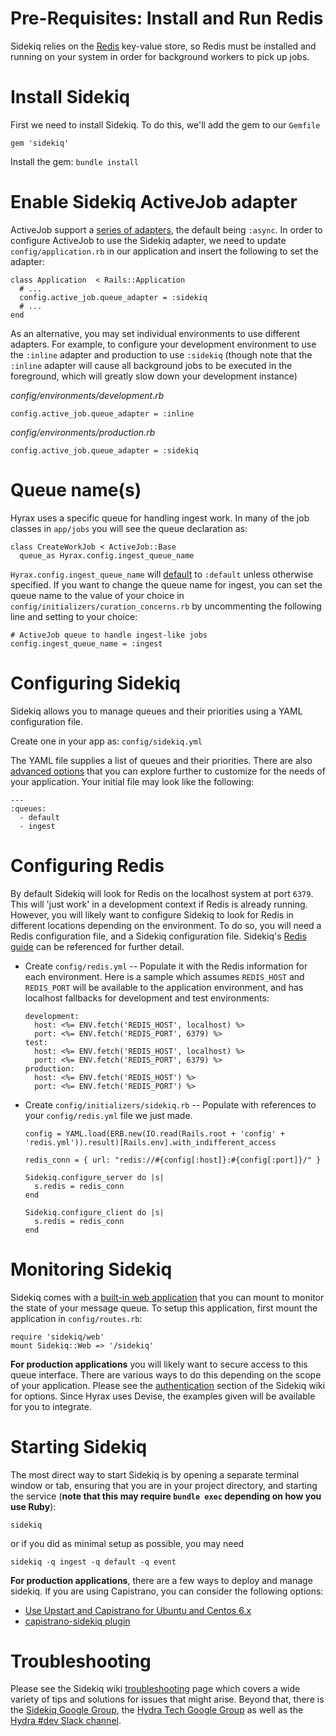 # Pre-Requisites: Install and Run Redis
Sidekiq relies on the [Redis](http://redis.io/) key-value store, so Redis must be installed and running
on your system in order for background workers to pick up jobs.

# Install Sidekiq
First we need to install Sidekiq. To do this, we'll add the gem to our `Gemfile`
```
gem 'sidekiq'
```

Install the gem: `bundle install`

# Enable Sidekiq ActiveJob adapter
ActiveJob support a [series of adapters](http://api.rubyonrails.org/classes/ActiveJob/QueueAdapters.html), the default being `:async`. In order to configure ActiveJob to use the Sidekiq adapter, we need to update `config/application.rb` in our application and insert the following to set the adapter:

```
class Application  < Rails::Application
  # ...
  config.active_job.queue_adapter = :sidekiq
  # ...
end
```

As an alternative, you may set individual environments to use different adapters. For example, to configure your development environment to use the `:inline` adapter and production to use `:sidekiq` (though note that the `:inline` adapter will cause all background jobs to be executed in the foreground, which will greatly slow down your development instance)

*config/environments/development.rb*
```
config.active_job.queue_adapter = :inline
```

*config/environments/production.rb*
```
config.active_job.queue_adapter = :sidekiq
```

# Queue name(s)
Hyrax uses a specific queue for handling ingest work. In many of the job classes in `app/jobs` you will see the queue declaration as:

```
class CreateWorkJob < ActiveJob::Base
  queue_as Hyrax.config.ingest_queue_name
```
`Hyrax.config.ingest_queue_name` will [default](https://github.com/projecthydra/curation_concerns/blob/1be404f895c71292ed2614d26022c36b964a9b3b/lib/curation_concerns/configuration.rb#L139-L144) to `:default` unless otherwise specified. If you want to change the queue name for ingest, you can set the queue name to the value of your choice in `config/initializers/curation_concerns.rb` by uncommenting the following line and setting to your choice:

```
# ActiveJob queue to handle ingest-like jobs
config.ingest_queue_name = :ingest
```

# Configuring Sidekiq
Sidekiq allows you to manage queues and their priorities using a YAML configuration file.

Create one in your app as: `config/sidekiq.yml`

The YAML file supplies a list of queues and their priorities. There are also [advanced options](https://github.com/mperham/sidekiq/wiki/Advanced-Options) that you can explore further to customize for the needs of your application. Your initial file may look like the following:
```
---
:queues:
  - default
  - ingest
```

# Configuring Redis
By default Sidekiq will look for Redis on the localhost system at port `6379`. This will 'just work' in a development context if Redis is already running. However, you will likely want to configure Sidekiq to look for Redis in different locations depending on the environment. To do so, you will need a Redis configuration file, and a Sidekiq configuration file. Sidekiq's [Redis guide](https://github.com/mperham/sidekiq/wiki/Using-Redis) can be referenced for further detail.

* Create `config/redis.yml` -- Populate it with the Redis information for each environment. Here is a sample which assumes `REDIS_HOST` and `REDIS_PORT` will be available to the application environment, and has localhost fallbacks for development and test environments:

  ```
  development:
    host: <%= ENV.fetch('REDIS_HOST', localhost) %>
    port: <%= ENV.fetch('REDIS_PORT', 6379) %>
  test:
    host: <%= ENV.fetch('REDIS_HOST', localhost) %>
    port: <%= ENV.fetch('REDIS_PORT', 6379) %>
  production:
    host: <%= ENV.fetch('REDIS_HOST') %>
    port: <%= ENV.fetch('REDIS_PORT') %>
  ```

* Create `config/initializers/sidekiq.rb` -- Populate with references to your `config/redis.yml` file we just made.

  ```
  config = YAML.load(ERB.new(IO.read(Rails.root + 'config' + 'redis.yml')).result)[Rails.env].with_indifferent_access
  
  redis_conn = { url: "redis://#{config[:host]}:#{config[:port]}/" }

  Sidekiq.configure_server do |s|
    s.redis = redis_conn
  end

  Sidekiq.configure_client do |s|
    s.redis = redis_conn
  end
  ```

# Monitoring Sidekiq

Sidekiq comes with a [built-in web application](https://github.com/mperham/sidekiq/wiki/Monitoring#web-ui) that you can mount to monitor the state of your message queue. To setup this application, first mount the application in `config/routes.rb`:

```
require 'sidekiq/web'
mount Sidekiq::Web => '/sidekiq'
```

**For production applications** you will likely want to secure access to this queue interface. There are various ways to do this depending on the scope of your application. Please see the [authentication](https://github.com/mperham/sidekiq/wiki/Monitoring#authentication) section of the Sidekiq wiki for options. Since Hyrax uses Devise, the examples given will be available for you to integrate.

# Starting Sidekiq
The most direct way to start Sidekiq is by opening a separate terminal window or tab, ensuring that you are in your project directory, and starting the service (**note that this may require `bundle exec` depending on how you use Ruby**):

```
sidekiq
```
or if you did as minimal setup as possible, you may need
```
sidekiq -q ingest -q default -q event
```

**For production applications**, there are a few ways to deploy and manage sidekiq. If you are using Capistrano, you can consider the following options:

* [Use Upstart and Capistrano for Ubuntu and Centos 6.x](https://github.com/mperham/sidekiq/wiki/Deploying-to-Ubuntu)
* [capistrano-sidekiq plugin](https://github.com/seuros/capistrano-sidekiq)

# Troubleshooting
Please see the Sidekiq wiki [troubleshooting](https://github.com/mperham/sidekiq/wiki/Problems-and-Troubleshooting) page which covers a wide variety of tips and solutions for issues that might arise. Beyond that, there is the [Sidekiq Google Group](https://groups.google.com/forum/#!forum/sidekiq), the [Hydra Tech Google Group](https://groups.google.com/forum/#!forum/hydra-tech) as well as the [Hydra #dev Slack channel](https://wiki.duraspace.org/pages/viewpage.action?pageId=43910187#Getintouch!-Slack).